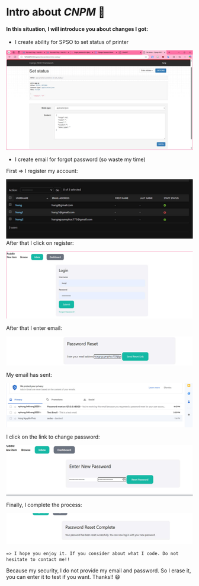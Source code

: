 # Intro about *CNPM* :ghost:


#### In this situation, I will introduce you about changes I got:

    
    
- I create ability for SPSO to set status of printer


![branch](./image/set_status.jpg)


- I create email for forgot password (so waste my time)

First => I register my account:


![branch](./image/register.jpg)
After that I click on register:


![branch](./image/click.jpg)

After that I enter email:

![branch](./image/enter_email.jpg)

My email has sent:

![branch](./image/recieve.jpg)

I click on the link to change password:

![branch](./image/change_password.jpg)

Finally, I complete the process:

![branch](./image/complete.jpg)

    => I hope you enjoy it. If you consider about what I code. Do not hesitate to contact me!!


Because my security, I do not provide my email and password. So I erase it, you can enter it to test if you want. Thanks!!
:smile: 
